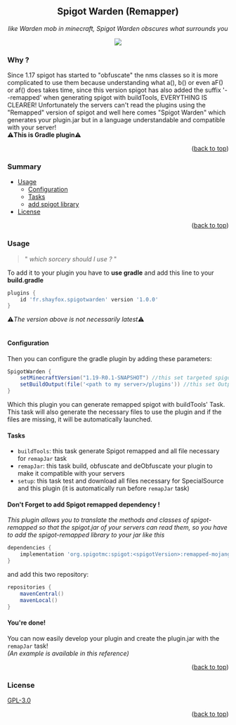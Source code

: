 <div id="top"></div>
<h2 align="center">Spigot Warden (Remapper)</h2>
<p align="center"><i>like Warden mob in minecraft, Spigot Warden obscures what surrounds you</i></p>
<p align="center">
    <img src="https://img.shields.io/badge/build-Ready%20to%20go-brightgreen"/>
</p>

### Why ?
Since 1.17 spigot has started to "obfuscate" the nms classes so it is more complicated to use them because understanding what a(), b() or even aF() or af() does takes time, since this version spigot has also added the suffix '--remapped' when generating spigot with buildTools, EVERYTHING IS CLEARER! Unfortunately the servers can't read the plugins using the "Remapped" version of spigot and well here comes "Spigot Warden" which generates your plugin.jar but in a language understandable and compatible with your server!
<br>⚠️**This is Gradle plugin**⚠️
<p align="right">(<a href="#top">back to top</a>)</p>

### Summary
- [Usage](#Usage)
    - [Configuration](#Configuration)
    - [Tasks](#Tasks)
    - [add spigot library](#spigot)
- [License](#License)
<p align="right">(<a href="#top">back to top</a>)</p>

### Usage
> " *which sorcery should I use ?* "

To add it to your plugin you have to **use gradle** and add this line to your **build.gradle**
```gradle
plugins {
    id 'fr.shayfox.spigotwarden' version '1.0.0'
}
```
⚠️*The version above is not necessarily latest*⚠️
<br>
<br>
#### Configuration
Then you can configure the gradle plugin by adding these parameters:
```gradle
SpigotWarden {
    setMinecraftVersion("1.19-R0.1-SNAPSHOT") //this set targeted spigot version (if not specified, default value: "1.19-R0.1-SNAPSHOT")
    setBuildOutput(file('<path to my server>/plugins')) //this set Output directory (if not specified, default value: "<your plugin project>/build/libs")
}
```

Which this plugin you can generate remapped spigot with buildTools' Task.
This task will also generate the necessary files to use the plugin and if the files are missing, it will be automatically launched.

#### Tasks
- `buildTools`: this task generate Spigot remapped and all file necessary for `remapJar` task
- `remapJar`: this task build, obfuscate and deObfuscate your plugin to make it compatible with your servers
- `setup`: this task test and download all files necessary for SpecialSource and this plugin (it is automatically run before `remapJar` task)

<div id="spigot"></div>

#### Don't Forget to add Spigot remapped dependency !
*This plugin allows you to translate the methods and classes of spigot-remapped so that the spigot.jar of your servers can read them, so you have to add the spigot-remapped library to your jar like this*
```gradle
dependencies {
    implementation 'org.spigotmc:spigot:<spigotVersion>:remapped-mojang'
}
```
and add this two repository:
```gradle
repositories {
    mavenCentral()
    mavenLocal()
}
```

#### You're done!
You can now easily develop your plugin and create the plugin.jar with the `remapJar` task!
<br>*(An example is available in this reference)*
<p align="right">(<a href="#top">back to top</a>)</p>

### License
[GPL-3.0](https://choosealicense.com/licenses/gpl-3.0/)
<p align="right">(<a href="#top">back to top</a>)</p>
